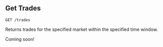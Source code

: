 
## Get Trades

`GET /trades`

Returns trades for the specified market within the specified time window. 

<aside class="notice">
Coming soon!
</aside>

<!-- The default pageSize is 50, and the default pageNumber is 0 (pages are 0-indexed).

If neither startTime or endTime is specified, the server will return the first page of the most recent trades. The client may choose to specify just a startTime, just an endTime, or both.

Trades are returned in increasing order of their timestamp.

> Sample Request

```json
{
  "exchange": "BINANCE",
  "baseAsset": {
    "type": "SPOT",
    "asset": "BTC"
  },
  "quoteAsset": "USDT"
}
```

### Request

|Parameter|Type|Required|Description|
|---|---|---|---|
|exchange|[Exchange](#exchange)|True|Exchange to fetch data from.|
|baseAsset|String|True|Base asset of market|
|quoteAsset|String|True|Quote asset of market|
|startTime|Float (f64)|False|Start time for fetching data (unix timestamp)|
|endTime|Float (f64)|False|End time for fetching data (unix timestamp)|
|pageSize|Integer (i32)|50|Page size for paginated responses|
|pageNumber|Integer (i32)|0|Page number for paginated responses|

> Successful Sample Response

```json
{
    "exchangeMarket": {
        "exchange": "BINANCE",
        "market": {
            "baseAsset": {
                "type": "SPOT",
                "asset": "BTC"
            },
            "quoteAsset": "USDT"
        }
    },
    "price": 30199.49,
    "quantity": 0.0032,
    "side": "Sell"
}
```

### Response

|Name|Type|Required|Description|
|---|---|---|---|---|
|-|[[Trade](#trade)]|True|List of Trade objects. See Schema.| -->


<!-- |Name|Type|Required|Description|
|---|---|---|---|---|
|exchange_market|[Exchange Market(#trade)]|True|Contains exchange and market which was traded|
|price|Float (f64)|True|Price of trade units of quote asset|
|quantity| Float (f64)|True|Quantity of trade in units of base asset|
|side|String|True|Direction of taker| -->

<!-- ### Trade

|Name|Type|Required|Description|
|---|---|---|---|---|
|baseAsset|String|True|Base asset of market|
|quoteAsset|String|True|Quote asset of market|
|price|number|True|Price of the trade (in units of quoteAsset)|
|quantity|number|True|Quantity of the trade (in units of baseAsset)|
|side|[Side](#side)|True|Whether the taker bought or sold the baseAsset|
|timestamp|integer(int32)|True|Exchange timestamp for when the trade took place|

### Side

|Value|Description|
|---|---|
|» buy|Represents a buy order or trade|
|» sell|Represents a sell order or trade| -->